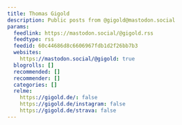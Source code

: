 ```yaml
---
title: Thomas Gigold
description: Public posts from @gigold@mastodon.social
params:
  feedlink: https://mastodon.social/@gigold.rss
  feedtype: rss
  feedid: 60c44686d8c6606967fdb1d2f26bb7b3
  websites:
    https://mastodon.social/@gigold: true
  blogrolls: []
  recommended: []
  recommender: []
  categories: []
  relme:
    https://gigold.de/: false
    https://gigold.de/instagram: false
    https://gigold.de/strava: false
---
```

